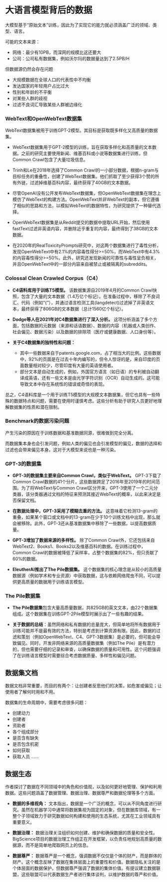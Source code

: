 # 大语言模型背后的数据

大模型基于“原始文本”训练，因此为了实现它的能力就必须涵盖广泛的领域、类型、语言。

可能的文本来源：

- 网络：最少有10PB，而深网的规模比这还要大
- 公司：公司私有数据集，例如沃尔玛的数据量达到了2.5PB/H


但数据源仍然会存在问题

- 大规模数据在全球人口的代表性中不均衡
- 发达国家的年轻用户占比过大
- 性别和年龄的不平衡
- 对某些人群的歧视
- 过滤不良词汇导致某些人群被边缘化

### WebText和OpenWebText数据集

WebText数据集被用于训练GPT-2模型。其目标是获取既多样化又高质量的数据集。

- WebText数据集用于GPT-2模型的训练，旨在获取多样化和高质量的文本数据。之前的研究主要使用新闻、维基百科或小说等数据集进行训练，但Common Crawl包含了大量垃圾信息。

- Trinh和Le在2018年选择了Common Crawl的一小部分数据，根据n-gram与目标任务的重叠性，创建了WebText数据集。他们抓取了至少获得3个赞的所有外链，过滤掉维基百科内容，最终获得了40GB的文本数据。
- 尽管OpenAI没有公开发布WebText数据集，但OpenWebText数据集在理念上模仿了WebText的构建方法。OpenWebText并非WebText的副本，但它遵循了相似的思路和方法，以模拟WebText的数据特性，为研究提供了一种替代选择。
- OpenWebText数据集是从Reddit提交的数据中提取URL开始，然后使用fastText过滤非英语内容，并删除近乎重复的内容，最终得到了38GB的文本数据。
- 在2020年的RealToxicityPrompts研究中，对这两个数据集进行了毒性分析，发现OpenWebText中有2.1%的内容毒性得分>=50%，而WebText中有4.3%的内容毒性得分>=50%。此外，研究还发现新闻的可靠性与毒性呈负相关，并且OpenWebText中的一部分内容来自被禁止或被隔离的subreddits。

### Colossal Clean Crawled Corpus（C4）

- **C4语料库用于训练T5模型。** 该数据集源自2019年4月的Common Crawl快照，包含了大量的文本数据（1.4万亿个标记）。在准备过程中，移除了不良词汇、代码（例如“{”），并通过语言检测工具(langdetect)过滤掉了非英语文本，最终获得了806GB的文本数据（总计1560亿个标记）。

- **Dodge等人在2021年对C4数据集进行了深入分析。** 这项分析涵盖了多个方面，包括数据的元数据（来源和话语数据）、数据的内容（机器或人类创作、社会偏见、数据污染）以及数据的排除项（医疗或健康数据、人口身份等）。

- **关于C4数据集的独特性和问题：**
  - 其中一些数据来自于patents.google.com，占了相当大的比例。这些数据中，92%的页面是在过去十年内编写的，但令人惊讶的是，来自印度的页面数量相对较少，尽管印度有大量的英语使用者。
  - 部分文本是自动生成的，例如，外国官方语言（如日语）的专利被自动翻译成英语，还有一些文本是由光学字符识别（OCR）自动生成的。这可能导致文本中存在系统性的错误或奇怪的表现。

总之，C4语料库是一个用于训练T5模型的大规模文本数据集，但它也具有一些特殊的数据特点和问题，需要在使用时谨慎考虑。这些分析有助于研究人员更好地理解数据集的性质和潜在限制。

### Benchmark的数据污染问题

产生污染的原因在于训练数据和基准数据同源，很难做到完全分离。

而数据集本身也会引发问题，例如人类的偏见也会引发模型的偏见，数据的选择和过滤也会带来偏见本身。这对于大模型来说也是一种污染。

### GPT-3的数据集

- **GPT-3的数据集主要来自Common Crawl，类似于WebText。** GPT-3下载了Common Crawl数据的41个分片，这些数据跨足了2016年至2019年的时间范围。为了将WebText与Common Crawl区分开来，GPT-3使用了一个二元分类器，该分类器通过文档的特征来预测其接近WebText的概率，以此来决定是否保留文档。

- **在数据处理中，GPT-3采用了模糊去重的方法。** 这意味着它检测13-gram的重叠，如果某个窗口或文档中的13-gram在少于10个训练文档中出现，那么就会被移除。此外，GPT-3还从基准数据集中移除了一些数据，以提高数据质量。

- **GPT-3增加了数据来源的多样性。** 除了Common Crawl外，它还包括来自WebText2、Books1、Books2以及维基百科的数据。在训练过程中，Common Crawl的数据被降低了采样率，占整个数据集的82%，但只贡献了60%的数据。

- **EleutherAI推出了The Pile数据集。** 这个数据集的核心理念是从较小的高质量数据源（例如学术和专业资源）中获取数据，这与依赖网络爬虫不同，可以提供更高质量的数据用于训练语言模型。


### The Pile数据集

- **The Pile数据集**包含大量高质量数据，共825GB的英文文本，由22个数据集组成。这个数据集在训练GPT-2Pile模型时展示出了一些有趣的结果。

- **关于数据的总结**：虽然网络和私有数据的总量庞大，但简单地将所有数据用于训练可能并不是最有效的方法，特别是考虑到计算资源有限。因此，数据的过滤和策划（例如OpenWebText、C4、GPT-3数据集）是必要的，但可能会导致偏见。同时，开发非网络来源的高质量数据集（例如The Pile）是有潜力的，但也需要仔细的记录和审查，以确保数据的质量和可用性。这个问题强调了在训练语言模型时需要综合考虑数据质量、多样性和偏见问题。

## 数据集文档

数据文档非常重要，而目的有两个：让创建者反思他们的决策，如危害或偏见；让使用者了解何时用和不用。

数据集的生命周期中，需要考虑很多问题：

- 创建动力
- 创建者
- 资助者
- 各个组成部分
- 是否含有缺失
- 是否包含机密
- 如何获取
- 获取人员
  ……

## 数据生态

作者探讨了数据在不同领域中的角色和价值观，以及如何更好地管理、保护和利用数据。这些问题涵盖了数据管理、数据治理、数据尊严和数据伦理等多个方面。

- **数据的多维视角：** 文本指出，数据是一个广泛的概念，可以从不同角度进行研究。虽然在机器学习中通常将数据集视为固定的对象，但在数据库领域，有一整个子领域致力于研究数据如何构建和使用的生态系统，尤其在工业领域具有重要意义。

- **数据治理：** 数据治理关注组织如何创建、维护和确保数据的质量和安全性。BigScience项目的数据治理工作组正在开发框架，以负责任地规划高质量的数据源，而不是简单地爬取网页上的信息。

- **数据尊严：** 数据尊严是一个概念，强调数据不仅仅是个体的财产，而是群体的财产。这个概念反映了数据在集体层面上的重要性和价值。数据隐私关注的是个体层面的数据保护，但数据尊严强调了数据的集体价值。有提议建立数据联盟，这些联盟可以代表数据生产者进行集体谈判，以维护数据的尊严和价值。